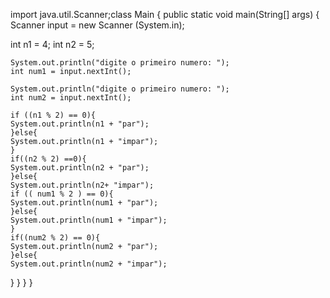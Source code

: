 import java.util.Scanner;class Main {
  public static void main(String[] args) {
     Scanner input = new Scanner (System.in);

   int n1 = 4;
    int n2 = 5;

    System.out.println("digite o primeiro numero: ");
    int num1 = input.nextInt();
     
    System.out.println("digite o primeiro numero: ");
    int num2 = input.nextInt();

    if ((n1 % 2) == 0){
    System.out.println(n1 + "par");
    }else{
    System.out.println(n1 + "impar");
    }
    if((n2 % 2) ==0){
    System.out.println(n2 + "par");
    }else{
    System.out.println(n2+ "impar");
    if (( num1 % 2 ) == 0){
    System.out.println(num1 + "par");
    }else{
    System.out.println(num1 + "impar");
    }
    if((num2 % 2) == 0){
    System.out.println(num2 + "par");
    }else{
    System.out.println(num2 + "impar");
      
}
  }
}
}

